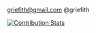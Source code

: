 griefith@gmail.com
@griefith


[![Contribution Stats](https://github-contribution-stats.vercel.app/api/?username=misteeka)](https://github.com/LordDashMe/github-contribution-stats/)
<!--
The genius creator of Nonimus library, true master of Go ecosystem.
-->
